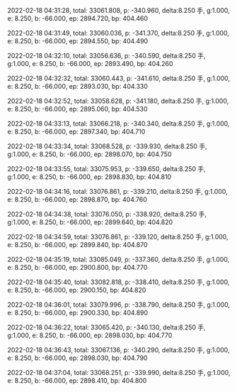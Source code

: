 2022-02-18 04:31:28, total: 33061.808, p: -340.960, delta:8.250 手, g:1.000, e: 8.250, b: -66.000, ep: 2894.720, bp: 404.460

2022-02-18 04:31:49, total: 33060.036, p: -341.370, delta:8.250 手, g:1.000, e: 8.250, b: -66.000, ep: 2894.550, bp: 404.490

2022-02-18 04:32:10, total: 33056.636, p: -340.590, delta:8.250 手, g:1.000, e: 8.250, b: -66.000, ep: 2893.490, bp: 404.260

2022-02-18 04:32:32, total: 33060.443, p: -341.610, delta:8.250 手, g:1.000, e: 8.250, b: -66.000, ep: 2893.030, bp: 404.330

2022-02-18 04:32:52, total: 33058.628, p: -341.180, delta:8.250 手, g:1.000, e: 8.250, b: -66.000, ep: 2895.060, bp: 404.530

2022-02-18 04:33:13, total: 33066.218, p: -340.340, delta:8.250 手, g:1.000, e: 8.250, b: -66.000, ep: 2897.340, bp: 404.710

2022-02-18 04:33:34, total: 33068.528, p: -339.930, delta:8.250 手, g:1.000, e: 8.250, b: -66.000, ep: 2898.070, bp: 404.750

2022-02-18 04:33:55, total: 33075.953, p: -339.650, delta:8.250 手, g:1.000, e: 8.250, b: -66.000, ep: 2898.830, bp: 404.810

2022-02-18 04:34:16, total: 33076.861, p: -339.210, delta:8.250 手, g:1.000, e: 8.250, b: -66.000, ep: 2898.870, bp: 404.760

2022-02-18 04:34:38, total: 33076.050, p: -338.920, delta:8.250 手, g:1.000, e: 8.250, b: -66.000, ep: 2899.640, bp: 404.820

2022-02-18 04:34:59, total: 33076.861, p: -339.120, delta:8.250 手, g:1.000, e: 8.250, b: -66.000, ep: 2899.840, bp: 404.870

2022-02-18 04:35:19, total: 33085.049, p: -337.360, delta:8.250 手, g:1.000, e: 8.250, b: -66.000, ep: 2900.800, bp: 404.770

2022-02-18 04:35:40, total: 33082.818, p: -338.410, delta:8.250 手, g:1.000, e: 8.250, b: -66.000, ep: 2900.150, bp: 404.820

2022-02-18 04:36:01, total: 33079.996, p: -338.790, delta:8.250 手, g:1.000, e: 8.250, b: -66.000, ep: 2900.330, bp: 404.890

2022-02-18 04:36:22, total: 33065.420, p: -340.130, delta:8.250 手, g:1.000, e: 8.250, b: -66.000, ep: 2898.030, bp: 404.770

2022-02-18 04:36:43, total: 33067.136, p: -340.290, delta:8.250 手, g:1.000, e: 8.250, b: -66.000, ep: 2898.030, bp: 404.790

2022-02-18 04:37:04, total: 33068.251, p: -339.990, delta:8.250 手, g:1.000, e: 8.250, b: -66.000, ep: 2898.410, bp: 404.800